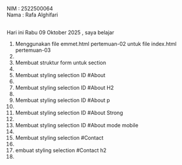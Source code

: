 NIM : 2522500064 <br>
Nama : Rafa Alghifari <br><br>

Hari ini Rabu 09 Oktober 2025 , saya belajar<ol>
<li> Menggunakan file emmet.html pertemuan-02 untuk file index.html pertemuan-03<li>
<li> Membuat struktur form untuk section<li>
<li> Membuat styling selection ID #About<li>
<li> Membuat styling selection ID #About H2 <li>
<li> Membuat styling selection ID #About p <li>
<li> Membuat styling selection ID #About Strong <li>
<li> Membuat styling selection ID #About mode mobile <li>
<li> Membuat styling selection #Contact<li>
<li> embuat styling selection #Contact h2 <li>
<ol>
